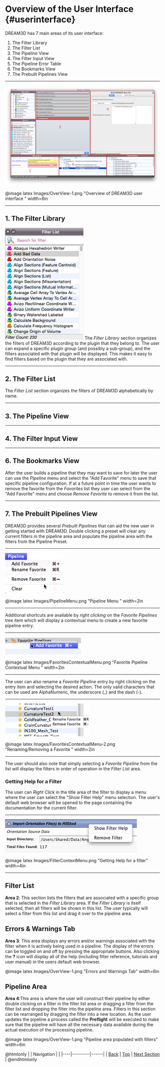 Overview of the User Interface {#userinterface}
=========

DREAM3D has 7 main areas of its user interface:

1. The Filter Library
2. The Filter List
3. The Pipeline View
4. The Filter Input View
5. The Pipeline Error Table
6. The Bookmarks View
7. The Prebuilt Pipelines View

------

![Overview of DREAM3D User Interface](Images/OverView-1.png)

@image latex Images/OverView-1.png "Overview of DREAM3D user interface " width=6in

------

## 1. The Filter Library ##
![](Images/OverView-2.png)
The _Filter Library_ section organizes the filters of DREAM3D according to the plugin that they belong to. The user can expand a specific plugin group (and possibly a sub-group), and the filters associated with that plugin will be displayed.  This makes it easy to find filters based on the plugin that they are associated with.

--------------

## 2. The Filter List ##
The _Filter List_ section organizes the filters of DREAM3D alphabetically by name.  

--------------

## 3. The Pipeline View ##

--------------

## 4. The Filter Input View ##

--------------

## 6. The Bookmarks View ##
After the user builds a pipeline that they may want to save for later the user can use the _Pipeline_ menu and select the "Add Favorite" menu to save that specific pipeline configuration. If at a future point in time the user wants to remove the favorite from the _Favorites_ list they user can select from the "Add Favorite" menu and choose *Remove Favorite* to remove it from the list.

--------------

## 7. The Prebuilt Pipelines View ##
DREAM3D provides several _Prebuilt Pipelines_ that can aid the new user in getting started with DREAM3D. Double clicking a preset will clear any current filters in the pipeline area and populate the pipeline area with the filters from the Pipeline Preset. 

--------------

![Pipeline Menu](Images/PipelineMenu.png)

@image latex Images/PipelineMenu.png "Pipeline Menu " width=2in

--------------

 Additional shortcuts are available by _right clicking_ on the *Favorite Pipelines* tree item which will display a contextual menu to create a new favorite pipeline entry. 

--------------

![Favorite Pipeline Contextual Menu](Images/FavoritesContextualMenu.png)

@image latex Images/FavoritesContextualMenu.png "Favorite Pipeline Contextual Menu " width=2in

--------------

The user can also rename a _Favorite Pipeline_ entry by right clicking on the entry item and selecting the desired action. The only valid characters that can be used are AlphaNumeric, the underscore (_) and the dash (-).

--------------

![Renaming/Removing a Favorite](Images/FavoritesContextualMenu-2.png)

@image latex Images/FavoritesContextualMenu-2.png "Renaming/Removing a Favorite " width=2in

--------------

The user should also note that simply selecting a _Favorite Pipeline_ from the list will display the filters in order of operation in the *Filter List* area.

### Getting Help for a Filter ###
The user can _Right Click_ in the title area of the filter to display a menu where the user can select the "Show Filter Help" menu selection. The user's default web browser will be opened to the page containing the documentation for the current filter.


--------------

![Getting Help for a filter](Images/FilterContextMenu.png)

@image latex Images/FilterContextMenu.png "Getting Help for a filter" width=4in

--------------

## Filter List
  **Area 2**: This section lists the filters that are associated with a specific group that is selected in the _Filter Library_ area. If the _Filter Library_ is itself selected, then all filters will be shown in this list. The user typically will select a filter from this list and drag it over to the pipeline area.


##  Errors & Warnings Tab
 **Area 3**: This area displays any errors and/or warnings associated with the filter when it is actively being used in a pipeline. The display of the errors can be toggled on and off by pressing the appropriate buttons. Also clicking the **?** icon will display all of the help (including filter reference, tutorials and user manual) in the users default web browser.


@image latex Images/OverView-1.png "Errors and Warnings Tab" width=6in


## Pipeline Area
  **Area 4**:This area is where the user will construct their pipeline by either double clicking on a filter in the filter list area or dragging a filter from the filter list and dropping the filter into the pipeline area. Filters in this section can be rearranged by dragging the filter into a new location. As the user updates the pipeline a process called the **Preflight** will be executed to make sure that the pipeline will have all the necessary data available during the actual execution of the processing pipeline.

@image latex Images/OverView-1.png "Pipeline area populated with filters" width=6in

@htmlonly
|   | Navigation |    |
|----|---------|------|
| [Back](supportedfileformats.html) | [Top](usermanual.html) | [Next Section](creatingpipeline.html) |
@endhtmlonly